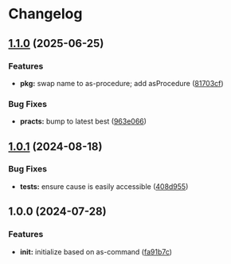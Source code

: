 # Changelog

## [1.1.0](https://github.com/ehmpathy/as-procedure/compare/v1.0.1...v1.1.0) (2025-06-25)


### Features

* **pkg:** swap name to as-procedure; add asProcedure ([81703cf](https://github.com/ehmpathy/as-procedure/commit/81703cfd16cba0a33231f3de0cf84b617455ee59))


### Bug Fixes

* **practs:** bump to latest best ([963e066](https://github.com/ehmpathy/as-procedure/commit/963e0666b7978f9255e46b735daf300a219a7efb))

## [1.0.1](https://github.com/ehmpathy/procedure-fns/compare/v1.0.0...v1.0.1) (2024-08-18)


### Bug Fixes

* **tests:** ensure cause is easily accessible ([408d955](https://github.com/ehmpathy/procedure-fns/commit/408d955599e6b83cad7c6bf5c9f5155111fd5568))

## 1.0.0 (2024-07-28)


### Features

* **init:** initialize based on as-command ([fa91b7c](https://github.com/ehmpathy/procedure-fns/commit/fa91b7cd8b71aa62e4cb3d08282a8d14fff4f7c2))
